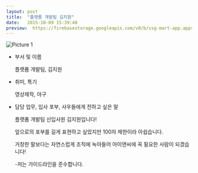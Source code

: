 ```yaml
---
layout: post
title:  "플랫폼 개발팀 김지원"
date:   2015-10-09 15:39:40
preview:  https://firebasestorage.googleapis.com/v0/b/ssg-mart-app.appspot.com/o/%EB%8F%99%EA%B8%B0%EC%82%AC%EC%A7%84%2F191910.jpg?alt=media&token=b8351c55-1985-47e5-a55b-d7259b0f04da
---
```


![Picture 1](https://firebasestorage.googleapis.com/v0/b/ssg-mart-app.appspot.com/o/%EC%85%80%EC%B9%B4%2F%EC%A7%80%EC%9B%90.jpg?alt=media&token=ce5fc7d2-a78e-4c72-a263-5c85399e550c)

* 부서 및 이름

    플랫폼 개발팀, 김지원

* 취미, 특기

    영상제작, 야구

* 담당 업무, 입사 포부, 사우들에게 전하고 싶은 말 

    플랫폼 개발팀 신입사원 김지원입니다!

    앞으로의 포부를 길게 표현하고 싶었지만 100자 제한이라 아쉽습니다.

    거창한 말보다는 자연스럽게 조직에 녹아들어 아이앤씨에 꼭 필요한 사람이 되겠습니다!

    -저는 가이드라인을 준수합니다.

